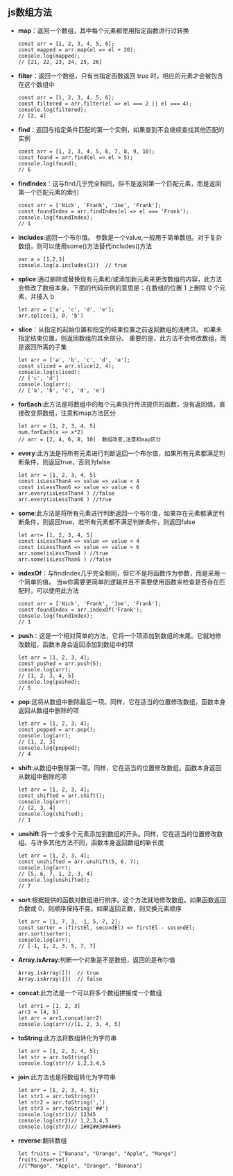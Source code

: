 ## js数组方法

* **map**：返回一个数组，其中每个元素都使用指定函数进行过转换
  ```
  const arr = [1, 2, 3, 4, 5, 6];
  const mapped = arr.map(el => el + 20);
  console.log(mapped);
  // [21, 22, 23, 24, 25, 26]
  ```
* **filter**：返回一个数组，只有当指定函数返回 true 时，相应的元素才会被包含在这个数组中
  ```
  const arr = [1, 2, 3, 4, 5, 6];
  const filtered = arr.filter(el => el === 2 || el === 4);
  console.log(filtered);
  // [2, 4]
  ```
* **find**：返回与指定条件匹配的第一个实例，如果查到不会继续查找其他匹配的实例
  ```
  const arr = [1, 2, 3, 4, 5, 6, 7, 8, 9, 10];
  const found = arr.find(el => el > 5);
  console.log(found);
  // 6
  ```
* **findIndex**：这与find几乎完全相同，但不是返回第一个匹配元素，而是返回第一个匹配元素的索引
  ```
  const arr = ['Nick', 'Frank', 'Joe', 'Frank'];
  const foundIndex = arr.findIndex(el => el === 'Frank');
  console.log(foundIndex);
  // 1
  ```
* **includes**:返回一个布尔值。 参数是一个value,一般用于简单数组。对于复杂数组，则可以使用some()方法替代includes()方法
  ```
  var a = [1,2,3]
  console.log(a.includes(1))  // true
  ```
* **splice**:通过删除或替换现有元素和/或添加新元素来更改数组的内容，此方法会修改了数组本身。下面的代码示例的意思是：在数组的位置 1 上删除 0 个元素，并插入 b
  ```
  let arr = ['a', 'c', 'd', 'e'];
  arr.splice(1, 0, 'b')
  ```
* **slice**：从指定的起始位置和指定的结束位置之前返回数组的浅拷贝。 如果未指定结束位置，则返回数组的其余部分。 重要的是，此方法不会修改数组，而是返回所需的子集
  ```
  let arr = ['a', 'b', 'c', 'd', 'e'];
  const sliced = arr.slice(2, 4);
  console.log(sliced);
  // ['c', 'd']
  console.log(arr);
  // ['a', 'b', 'c', 'd', 'e']
  ```
* **forEach**:此方法是将数组中的每个元素执行传进提供的函数，没有返回值，直接改变原数组，注意和map方法区分
  ```
  let arr = [1, 2, 3, 4, 5]
  num.forEach(x => x*2)
  // arr = [2, 4, 6, 8, 10]  数组改变,注意和map区分
  ```
* **every**:此方法是将所有元素进行判断返回一个布尔值，如果所有元素都满足判断条件，则返回true，否则为false
  ```
  let arr = [1, 2, 3, 4, 5]
  const isLessThan4 => value => value < 4
  const isLessThan6 => value => value < 6
  arr.every(isLessThan4 ) //false
  arr.every(isLessThan6 ) //true
  ```
* **some**:此方法是将所有元素进行判断返回一个布尔值，如果存在元素都满足判断条件，则返回true，若所有元素都不满足判断条件，则返回false
  ```
  let arr= [1, 2, 3, 4, 5]
  const isLessThan4 => value => value < 4
  const isLessThan6 => value => value > 6
  arr.some(isLessThan4 ) //true
  arr.some(isLessThan6 ) //false
  ```
* **indexOf**：与findIndex几乎完全相同，但它不是将函数作为参数，而是采用一个简单的值。 当w你需要更简单的逻辑并且不需要使用函数来检查是否存在匹配时，可以使用此方法
  ```
  const arr = ['Nick', 'Frank', 'Joe', 'Frank'];
  const foundIndex = arr.indexOf('Frank');
  console.log(foundIndex);
  // 1
  ```
* **push**：这是一个相对简单的方法，它将一个项添加到数组的末尾。它就地修改数组，函数本身会返回添加到数组中的项
  ```
  let arr = [1, 2, 3, 4];
  const pushed = arr.push(5);
  console.log(arr);
  // [1, 2, 3, 4, 5]
  console.log(pushed);
  // 5
  ```
* **pop**:这将从数组中删除最后一项。同样，它在适当的位置修改数组，函数本身返回从数组中删除的项
  ```
  let arr = [1, 2, 3, 4];
  const popped = arr.pop();
  console.log(arr);
  // [1, 2, 3]
  console.log(popped);
  // 4
  ```
* **shift**:从数组中删除第一项。同样，它在适当的位置修改数组。函数本身返回从数组中删除的项
  ```
  let arr = [1, 2, 3, 4];
  const shifted = arr.shift();
  console.log(arr);
  // [2, 3, 4]
  console.log(shifted);
  // 1
  ```
* **unshift**:将一个或多个元素添加到数组的开头。同样，它在适当的位置修改数组。与许多其他方法不同，函数本身返回数组的新长度
  ```
  let arr = [1, 2, 3, 4];
  const unshifted = arr.unshift(5, 6, 7);
  console.log(arr);
  // [5, 6, 7, 1, 2, 3, 4]
  console.log(unshifted);
  // 7
  ```
* **sort**:根据提供的函数对数组进行排序。这个方法就地修改数组。如果函数返回负数或 0，则顺序保持不变。如果返回正数，则交换元素顺序
  ```
  let arr = [1, 7, 3, -1, 5, 7, 2];
  const sorter = (firstEl, secondEl) => firstEl - secondEl;
  arr.sort(sorter);
  console.log(arr);
  // [-1, 1, 2, 3, 5, 7, 7]
  ```
* **Array.isArray**:判断一个对象是不是数组，返回的是布尔值
  ```
  Array.isArray([])  // true
  Array.isArray({})  // false
  ```
* **concat**:此方法是一个可以将多个数组拼接成一个数组
  ```
  let arr1 = [1, 2, 3]
  arr2 = [4, 5]
  let arr = arr1.concat(arr2)
  console.log(arr)//[1, 2, 3, 4, 5]
  ```
* **toString**:此方法将数组转化为字符串
  ```
  let arr = [1, 2, 3, 4, 5];
  let str = arr.toString()
  console.log(str)// 1,2,3,4,5
  ```
* **join**:此方法也是将数组转化为字符串
  ```
  let arr = [1, 2, 3, 4, 5];
  let str1 = arr.toString()
  let str2 = arr.toString(',')
  let str3 = arr.toString('##')
  console.log(str1)// 12345
  console.log(str2)// 1,2,3,4,5
  console.log(str3)// 1##2##3##4##5
  ```
* **reverse**:翻转数组
  ```
  let fruits = ["Banana", "Orange", "Apple", "Mango"]
  fruits.reverse()
  //["Mango", "Apple", "Orange", "Banana"]
  ```

